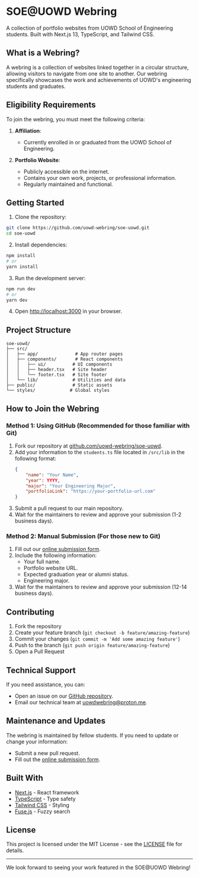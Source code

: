 # SOE@UOWD Webring

A collection of portfolio websites from UOWD School of Engineering students. Built with Next.js 13, TypeScript, and Tailwind CSS.

## What is a Webring?
A webring is a collection of websites linked together in a circular structure, allowing visitors to navigate from one site to another. Our webring specifically showcases the work and achievements of UOWD's engineering students and graduates.

## Eligibility Requirements
To join the webring, you must meet the following criteria:

1. **Affiliation**:
   - Currently enrolled in or graduated from the UOWD School of Engineering.

2. **Portfolio Website**:
   - Publicly accessible on the internet.
   - Contains your own work, projects, or professional information.
   - Regularly maintained and functional.

## Getting Started

1. Clone the repository:
```bash
git clone https://github.com/uowd-webring/soe-uowd.git
cd soe-uowd
```

2. Install dependencies:
```bash
npm install
# or
yarn install
```

3. Run the development server:
```bash
npm run dev
# or
yarn dev
```

4. Open [http://localhost:3000](http://localhost:3000) in your browser.

## Project Structure

```
soe-uowd/
├── src/
│   ├── app/              # App router pages
│   ├── components/       # React components
│   │   ├── ui/          # UI components
│   │   ├── header.tsx   # Site header
│   │   └── footer.tsx   # Site footer
│   └── lib/             # Utilities and data
├── public/              # Static assets
└── styles/             # Global styles
```

## How to Join the Webring

### Method 1: Using GitHub (Recommended for those familiar with Git)
1. Fork our repository at [github.com/uowd-webring/soe-uowd](https://github.com/uowd-webring/soe-uowd).
2. Add your information to the `students.ts` file located in `/src/lib` in the following format:
   ```json
   {
       "name": "Your Name",
       "year": YYYY,
       "major": "Your Engineering Major",
       "portfolioLink": "https://your-portfolio-url.com"
   }
   ```
3. Submit a pull request to our main repository.
4. Wait for the maintainers to review and approve your submission (1-2 business days).

### Method 2: Manual Submission (For those new to Git)
1. Fill out our [online submission form](#).
2. Include the following information:
   - Your full name.
   - Portfolio website URL.
   - Expected graduation year or alumni status.
   - Engineering major.
3. Wait for the maintainers to review and approve your submission (12-14 business days).

## Contributing

1. Fork the repository
2. Create your feature branch (`git checkout -b feature/amazing-feature`)
3. Commit your changes (`git commit -m 'Add some amazing feature'`)
4. Push to the branch (`git push origin feature/amazing-feature`)
5. Open a Pull Request

## Technical Support
If you need assistance, you can:

- Open an issue on our [GitHub repository](https://github.com/uowd-webring/soe-uowd/issues).
- Email our technical team at [uowdwebring@proton.me](mailto:uowdwebring@proton.me).

## Maintenance and Updates
The webring is maintained by fellow students. If you need to update or change your information:

- Submit a new pull request.
- Fill out the [online submission form](#).

## Built With

- [Next.js](https://nextjs.org/) - React framework
- [TypeScript](https://www.typescriptlang.org/) - Type safety
- [Tailwind CSS](https://tailwindcss.com/) - Styling
- [Fuse.js](https://fusejs.io/) - Fuzzy search

## License

This project is licensed under the MIT License - see the [LICENSE](LICENSE) file for details.

---

We look forward to seeing your work featured in the SOE@UOWD Webring!
